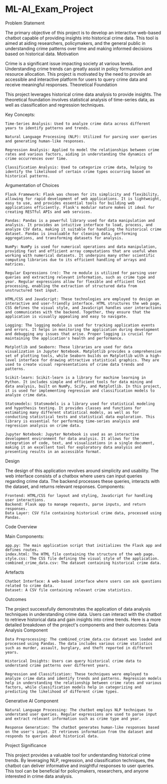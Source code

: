 # ML-AI_Exam_Project

Problem Statement

The primary objective of this project is to develop an interactive web-based chatbot capable of providing insights into historical crime data. This tool is aimed at aiding researchers, policymakers, and the general public in understanding crime patterns over time and making informed decisions based on historical data.
Motivation

Crime is a significant issue impacting society at various levels. Understanding crime trends can greatly assist in policy formulation and resource allocation. This project is motivated by the need to provide an accessible and interactive platform for users to query crime data and receive meaningful responses.
Theoretical Foundation

This project leverages historical crime data analysis to provide insights. The theoretical foundation involves statistical analysis of time-series data, as well as classification and regression techniques.

Key Concepts:

    Time-Series Analysis: Used to analyze crime data across different years to identify patterns and trends.

    Natural Language Processing (NLP): Utilized for parsing user queries and generating human-like responses.

    Regression Analysis: Applied to model the relationships between crime rates and various factors, aiding in understanding the dynamics of crime occurrences over time.

    Classification Analysis: Used to categorize crime data, helping to identify the likelihood of certain crime types occurring based on historical patterns.

Argumentation of Choices

    Flask Framework: Flask was chosen for its simplicity and flexibility, allowing for rapid development of web applications. It is lightweight, easy to use, and provides essential tools for building web applications efficiently. Flask's modular nature makes it ideal for creating RESTful APIs and web services.

    Pandas: Pandas is a powerful library used for data manipulation and analysis. It provides an intuitive interface to load, process, and analyze CSV data, making it suitable for handling the historical crime dataset. Pandas is invaluable for cleaning data, performing aggregations, and transforming datasets for analysis.

    NumPy: NumPy is used for numerical operations and data manipulation, providing fast and efficient array computations that are useful when working with numerical datasets. It underpins many other scientific computing libraries due to its efficient handling of arrays and matrices.

    Regular Expressions (re): The re module is utilized for parsing user queries and extracting relevant information, such as crime type and year. Regular expressions allow for flexible and efficient text processing, enabling the extraction of structured data from unstructured text input.

    HTML/CSS and JavaScript: These technologies are employed to design an interactive and user-friendly interface. HTML structures the web page, CSS defines the visual style, and JavaScript handles user interactions and communicates with the backend. Together, they ensure that the application is visually appealing and easy to navigate.

    Logging: The logging module is used for tracking application events and errors. It helps in monitoring the application during development and debugging any issues that arise. Proper logging is crucial for maintaining the application's health and performance.

    Matplotlib and Seaborn: These libraries are used for data visualization in Jupyter Notebook. Matplotlib provides a comprehensive set of plotting tools, while Seaborn builds on Matplotlib with a high-level interface for drawing attractive statistical graphics. They are used to create visual representations of crime data trends and patterns.

    Scikit-learn: Scikit-learn is a library for machine learning in Python. It includes simple and efficient tools for data mining and data analysis, built on NumPy, SciPy, and Matplotlib. In this project, it is used for implementing regression and classification models to analyze crime data.

    Statsmodels: Statsmodels is a library used for statistical modeling and hypothesis testing. It provides classes and functions for estimating many different statistical models, as well as for conducting statistical tests and statistical data exploration. This library is essential for performing time-series analysis and regression analysis on crime data.

    Jupyter Notebook: Jupyter Notebook is used as an interactive development environment for data analysis. It allows for the integration of code, text, and visualizations in a single document, making it an excellent tool for exploratory data analysis and presenting results in an accessible format.

Design

The design of this application revolves around simplicity and usability. The web interface consists of a chatbox where users can input queries regarding crime data. The backend processes these queries, interacts with the dataset, and returns relevant responses.
Components:

    Frontend: HTML/CSS for layout and styling, JavaScript for handling user interactions.
    Backend: Flask app to manage requests, parse inputs, and return responses.
    Data Layer: CSV file containing historical crime data, processed using Pandas.

Code Overview

Main Components:

    app.py: The main application script that initializes the Flask app and defines routes.
    index.html: The HTML file containing the structure of the web page.
    style.css: The CSS file defining the visual style of the application.
    combined_crime_data.csv: The dataset containing historical crime data.

Artefacts

    Chatbot Interface: A web-based interface where users can ask questions related to crime data.
    Dataset: A CSV file containing relevant crime statistics.

Outcomes

The project successfully demonstrates the application of data analysis techniques in understanding crime data. Users can interact with the chatbot to retrieve historical data and gain insights into crime trends. Here is a more detailed breakdown of the project's components and their outcomes:
Data Analysis Component

    Data Preprocessing: The combined_crime_data.csv dataset was loaded and processed using Pandas. The data includes various crime statistics such as murder, assault, burglary, and theft reported in different years.

    Historical Insights: Users can query historical crime data to understand crime patterns over different years.

    Regression and Classification: These techniques were employed to analyze crime data and identify trends and patterns. Regression models help in understanding the relationship between crime rates and various factors, while classification models help in categorizing and predicting the likelihood of different crime types.

Generative AI Component

    Natural Language Processing: The chatbot employs NLP techniques to understand user queries. Regular expressions are used to parse input and extract relevant information such as crime type and year.

    Response Generation: The chatbot generates human-like responses based on the user's input. It retrieves information from the dataset and responds to queries about historical data.

Project Significance

This project provides a valuable tool for understanding historical crime trends. By leveraging NLP, regression, and classification techniques, the chatbot can deliver informative and insightful responses to user queries. This tool can be beneficial for policymakers, researchers, and anyone interested in crime data analysis.
